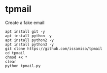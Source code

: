# tpmail
Create a fake email 
```
apt install git -y 
apt install python -y
apt install python2 -y
apt install python3 -y 
git clone https://github.com/issamiso/tpmail
cd tpmail
chmod +x *
clear
python tpmail.py
```
